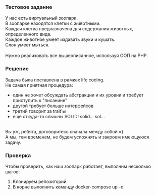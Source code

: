 ### Тестовое задание ###

У нас есть виртуальный зоопарк. <br>
В зоопарке находятся клетки с животными. <br>
Каждая клетка предназначена для содержания животных, определенного вида. <br>
Каждое животное умеет издавать звуки и кушать. <br>
Слон умеет мыться. <br>
<br>
Нужно реализовать все вышеописанное, используя ООП на PHP.

### Решение ###

Задача была поставлена в рамках life coding. <br>
Не самая приятная процедура:
- один не хочет обсуждать абстракции и их уровни и требует приступить к "писанине"
- другой требует больше интерфейсов
- третий говорит за trait'ы
- еще откуда-то слышны SOLID! solid... sol...

<br>
Вы уж, ребята, договоритесь сначала между собой =) <br>
А мы, тем временем, не будем усложнять и закроем имеющуюся задачу. 

### Проверка ###

Чтобы проверить, как наш зоопарк работает, выполним несколько шагов:

1. Клонируем репозиторий.
2. В корне выполнить команду docker-compose up -d
